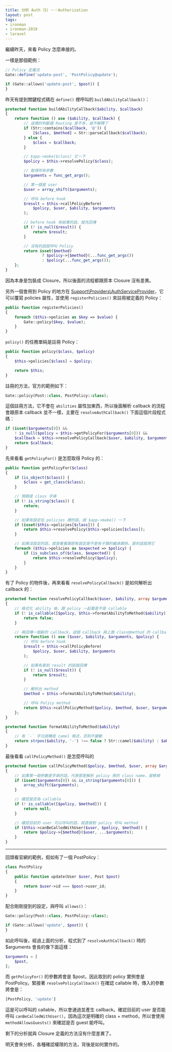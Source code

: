 ```yaml
---
title: 分析 Auth（5）－－Authorization
layout: post
tags:
- ironman
- ironman-2019
- laravel
---
```


繼續昨天，來看 Policy 怎麼串接的。

一樣是那個範例：

```php
// Policy 定義法
Gate::define('update-post', 'PostPolicy@update');

if (Gate::allows('update-post', $post)) {
}
```

昨天有提到關鍵程式碼在 `define()` 裡呼叫的 `buildAbilityCallback()`：

```php
protected function buildAbilityCallback($ability, $callback)
{
    return function () use ($ability, $callback) {
        // 這裡的判斷跟 Routing 差不多，就不解釋了
        if (Str::contains($callback, '@')) {
            [$class, $method] = Str::parseCallback($callback);
        } else {
            $class = $callback;
        }

        // $app->make($class) 它一下
        $policy = $this->resolvePolicy($class);

        // 取得所有參數
        $arguments = func_get_args();

        // 第一個是 user
        $user = array_shift($arguments);

        // 呼叫 before hook
        $result = $this->callPolicyBefore(
            $policy, $user, $ability, $arguments
        );

        // before hook 有結果的話，就先回傳
        if (! is_null($result)) {
            return $result;
        }

        // 沒有的話就呼叫 Policy
        return isset($method)
                ? $policy->{$method}(...func_get_args())
                : $policy(...func_get_args());
    };
}
```

因為本身是包裝成 Closure，所以後面的流程都跟原本 Closure 沒有差異。

另外一個會用到 Policy 的地方在 [Support\Providers\AuthServiceProvider][]，它可以覆寫 policies 屬性，並使用 `registerPolicies()` 來註冊被定義的 Policy：

```php
public function registerPolicies()
{
    foreach ($this->policies as $key => $value) {
        Gate::policy($key, $value);
    }
}
```

`policy()` 的任務單純是註冊 Policy：

```php
public function policy($class, $policy)
{
    $this->policies[$class] = $policy;

    return $this;
}
```

註冊的方法，官方的範例如下：

```php
Gate::policy(Post::class, PostPolicy::class);
```

這個註冊方法，它不會在 `abilities` 屬性加東西，所以後面解析 callback 的流程會跟原本 callback 並不一樣，主要在 `resolveAuthCallback()` 下面這個片段程式碼：

```php
if (isset($arguments[0]) &&
    ! is_null($policy = $this->getPolicyFor($arguments[0])) &&
    $callback = $this->resolvePolicyCallback($user, $ability, $arguments, $policy)) {
    return $callback;
}
```

先來看看 `getPolicyFor()` 是怎麼取得 Policy 的：

```php
public function getPolicyFor($class)
{
    if (is_object($class)) {
        $class = get_class($class);
    }

    // 預期是 class 字串
    if (! is_string($class)) {
        return;
    }

    // 如果有設定在 policies 裡的話，就 $app->make() 一下
    if (isset($this->policies[$class])) {
        return $this->resolvePolicy($this->policies[$class]);
    }

    // 如果沒設定的話，就查看看跟即有設定是不是有子類的繼承關係，是的話就用它
    foreach ($this->policies as $expected => $policy) {
        if (is_subclass_of($class, $expected)) {
            return $this->resolvePolicy($policy);
        }
    }
}
```

有了 Policy 的物件後，再來看看 `resolvePolicyCallback()` 是如何解析出 callback 的：

```php
protected function resolvePolicyCallback($user, $ability, array $arguments, $policy)
{
    // 格式化 ability 後，跟 policy 一起看是不是 callable
    if (! is_callable([$policy, $this->formatAbilityToMethod($ability)])) {
        return false;
    }

    // 再回傳一個新的 callback，這個 callback 與上面 class@method 的 callback 非常像
    return function () use ($user, $ability, $arguments, $policy) {
        // 呼叫 before hook
        $result = $this->callPolicyBefore(
            $policy, $user, $ability, $arguments
        );

        // 如果有拿到 result 的話就回傳
        if (! is_null($result)) {
            return $result;
        }

        // 解析出 method
        $method = $this->formatAbilityToMethod($ability);

        // 呼叫 Policy method
        return $this->callPolicyMethod($policy, $method, $user, $arguments);
    };
}

protected function formatAbilityToMethod($ability)
{
    // 有 `-` 字元就轉成 camel 格式，否則不變動
    return strpos($ability, '-') !== false ? Str::camel($ability) : $ability;
}
```

最後看看 `callPolicyMethod()` 是怎麼呼叫的

```php
protected function callPolicyMethod($policy, $method, $user, array $arguments)
{
    // 如果第一個參數是字串的話，代表那是解析 policy 用的 class name，就移掉
    if (isset($arguments[0]) && is_string($arguments[0])) {
        array_shift($arguments);
    }

    // 確認是否為 callable
    if (! is_callable([$policy, $method])) {
        return null;
    }

    // 確認目前的 user 可以呼叫的話，就直接對 policy 呼叫 method
    if ($this->canBeCalledWithUser($user, $policy, $method)) {
        return $policy->{$method}($user, ...$arguments);
    }
}
```

---

回頭看官網的範例，假如有了一個 PostPolicy：

```php
class PostPolicy
{
    public function update(User $user, Post $post)
    {
        return $user->id === $post->user_id;
    }
}
```

配合剛剛提到的設定，與呼叫 `allows()`：

```php
Gate::policy(Post::class, PostPolicy::class);

if (Gate::allows('update', $post)) {
}
```

如此呼叫後，經過上面的分析，程式到了 `resolveAuthCallback()` 時的 $arguments 會長的像下面這樣：

```php
$arguments = [
    $post,
];
```

而 `getPolicyFor()` 的參數將會是 $post，因此取到的 policy 實例會是 PostPolicy。緊接著 `resolvePolicyCallback()` 在確認 callable 時，傳入的參數將會是：

```php
[PostPolicy, 'update']
```

這是可以呼叫的 callable，所以會通過並產生 callback。確認目前的 user 是否能呼叫 `canBeCalledWithUser()`，因為這次是明確的 class + method，所以會使用 `methodAllowsGuests()` 來確認是否 guest 能呼叫。

剩下的分析就與 Closure 定義的方法沒有什麼差異了。

明天會來分析，各種確認權限的方法，背後是如何實作的。

[Support\Providers\AuthServiceProvider]: https://github.com/laravel/framework/blob/v5.7.6/src/Illuminate/Foundation/Support/Providers/AuthServiceProvider.php
